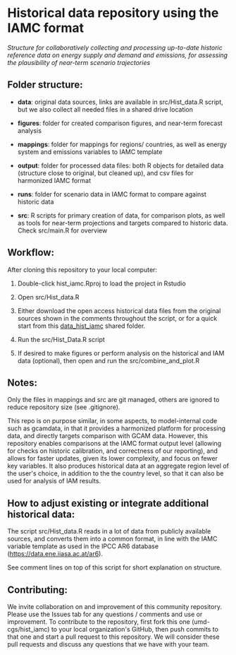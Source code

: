 # Historical data repository using the IAMC format

*Structure for collaboratively collecting and processing up-to-date historic reference data on energy supply and demand and emissions, for assessing the plausibility of near-term scenario trajectories*

## Folder structure:

- **data**: original data sources, links are available in src/Hist_data.R script, but we also collect all needed files in a shared drive location

- **figures**: folder for created comparison figures, and near-term forecast analysis

- **mappings**: folder for mappings for regions/ countries, as well as energy system and emissions variables to IAMC template

- **output**: folder for processed data files: both R objects for detailed data (structure close to original, but cleaned up), and csv files for harmonized IAMC format

- **runs**: folder for scenario data in IAMC format to compare against historic data

- **src**: R scripts for primary creation of data, for comparison plots, as well as tools for near-term projections and targets compared to historic data. Check src/main.R for overview


## Workflow:
After cloning this repository to your local computer:

1. Double-click hist_iamc.Rproj to load the project in Rstudio 

2. Open src/Hist_data.R

3. Either download the open access historical data files from the original sources shown in the comments throughout the script, or for a quick start from this [data_hist_iamc](https://drive.google.com/open?id=1mGYipWX2EEYgQzcLunJbPD8vCxFknQfK&usp=drive_fs) shared folder. 

4. Run the src/Hist_Data.R script

5. If desired to make figures or perform analysis on the historical and IAM data (optional), then open and run the src/combine_and_plot.R

## Notes: 
Only the files in mappings and src are git managed, others are ignored to reduce repository size (see .gitignore).

This repo is on purpose similar, in some aspects, to model-internal code such as gcamdata, in that it provides a harmonized platform for processing data, and directly targets comparison with GCAM data. However, this repository enables comparisons at the IAMC format output level (allowing for checks on historic calibration, and correctness of our reporting), and allows for faster updates, given its lower complexity, and focus on fewer key variables. It also produces historical data at an aggregate region level of the user's choice, in addition to the the country level, so that it can also be used for analysis of IAM results.

## How to adjust existing or integrate additional historical data:
The script src/Hist_data.R reads in a lot of data from publicly available sources, and converts them into a common format, in line with the IAMC variable template as used in the IPCC AR6 database (https://data.ene.iiasa.ac.at/ar6).

See comment lines on top of this script for short explanation on structure.


## Contributing:

We invite collaboration on and improvement of this community repository. Please use the Issues tab for any questions / comments and use or improvement. To contribute to the repository, first fork this one (umd-cgs/hist_iamc) to your local organization's GitHub, then push commits to that one and start a pull request to this repository. We will consider these pull requests and discuss any questions that we have with your team. 